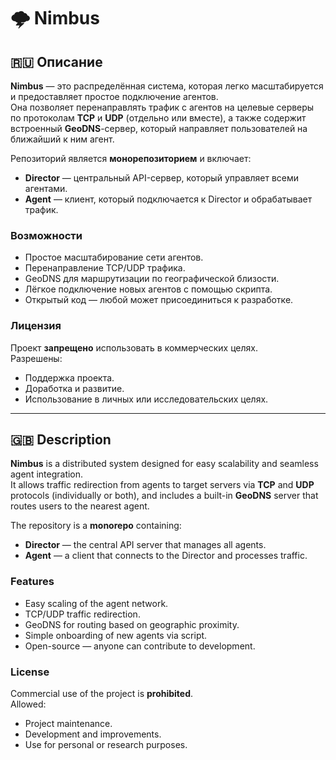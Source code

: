 # 🌩️ Nimbus

## 🇷🇺 Описание

**Nimbus** — это распределённая система, которая легко масштабируется и предоставляет простое подключение агентов.  
Она позволяет перенаправлять трафик с агентов на целевые серверы по протоколам **TCP** и **UDP** (отдельно или вместе), а также содержит встроенный **GeoDNS**-сервер, который направляет пользователей на ближайший к ним агент.

Репозиторий является **монорепозиторием** и включает:
- **Director** — центральный API-сервер, который управляет всеми агентами.
- **Agent** — клиент, который подключается к Director и обрабатывает трафик.

### Возможности
- Простое масштабирование сети агентов.
- Перенаправление TCP/UDP трафика.
- GeoDNS для маршрутизации по географической близости.
- Лёгкое подключение новых агентов с помощью скрипта.
- Открытый код — любой может присоединиться к разработке.

### Лицензия
Проект **запрещено** использовать в коммерческих целях.  
Разрешены:
- Поддержка проекта.
- Доработка и развитие.
- Использование в личных или исследовательских целях.

---

## 🇬🇧 Description

**Nimbus** is a distributed system designed for easy scalability and seamless agent integration.  
It allows traffic redirection from agents to target servers via **TCP** and **UDP** protocols (individually or both), and includes a built-in **GeoDNS** server that routes users to the nearest agent.

The repository is a **monorepo** containing:
- **Director** — the central API server that manages all agents.
- **Agent** — a client that connects to the Director and processes traffic.

### Features
- Easy scaling of the agent network.
- TCP/UDP traffic redirection.
- GeoDNS for routing based on geographic proximity.
- Simple onboarding of new agents via script.
- Open-source — anyone can contribute to development.

### License
Commercial use of the project is **prohibited**.  
Allowed:
- Project maintenance.
- Development and improvements.
- Use for personal or research purposes.
